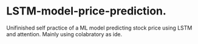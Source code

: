 # LSTM-model-price-prediction.
Unifinished self practice of a ML model predicting stock price using LSTM and attention. Mainly using colabratory as ide. 
